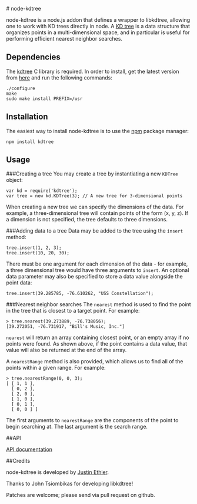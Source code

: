 #[<img src="https://raw.githubusercontent.com/justinethier/node-kdtree/master/doc/node-kdtree-logo.png" alt="">](http://justinethier.github.com/node-kdtree) node-kdtree

node-kdtree is a node.js addon that defines a wrapper to libkdtree, allowing one to work with KD trees directly in node. A [KD tree](http://en.wikipedia.org/wiki/Kd-tree) is a data structure that organizes points in a multi-dimensional space, and in particular is useful for performing efficient nearest neighbor searches.

## Dependencies
The [kdtree](http://code.google.com/p/kdtree/) C library is required. In order to install, get the latest version from [here](http://code.google.com/p/kdtree/downloads/list) and run the following commands:

    ./configure
    make
    sudo make install PREFIX=/usr 

## Installation
The easiest way to install node-kdtree is to use the [npm](https://github.com/isaacs/npm) package manager:

    npm install kdtree

## Usage

###Creating a tree
You may create a tree by instantiating a new `KDTree` object:

    var kd = require('kdtree');
    var tree = new kd.KDTree(3); // A new tree for 3-dimensional points

When creating a new tree we can specify the dimensions of the data. For example, a three-dimensional tree will contain points of the form (x, y, z). If a dimension is not specified, the tree defaults to three dimensions.

###Adding data to a tree
Data may be added to the tree using the `insert` method:

    tree.insert(1, 2, 3);
    tree.insert(10, 20, 30);

There must be one argument for each dimension of the data - for example, a three dimensional tree would have three arguments to `insert`. An optional data parameter may also be specified to store a data value alongside the point data:

    tree.insert(39.285785, -76.610262, "USS Constellation");

###Nearest neighbor searches
The `nearest` method is used to find the point in the tree that is closest to a target point. For example:

    > tree.nearest(39.273889, -76.738056);
    [39.272051, -76.731917, "Bill's Music, Inc."]

`nearest` will return an array containing closest point, or an empty array if no points were found. As shown above, if the point contains a data value, that value will also be returned at the end of the array.


A `nearestRange` method is also provided, which allows us to find all of the points within a given range. For example:

    > tree.nearestRange(0, 0, 3);
    [ [ 1, 1 ],
      [ 0, 2 ],
      [ 2, 0 ],
      [ 1, 0 ],
      [ 0, 1 ],
      [ 0, 0 ] ]

The first arguments to `nearestRange` are the components of the point to begin searching at. The last argument is the search range.

##API

[API documentation](https://github.com/justinethier/node-kdtree/blob/master/doc/API.markdown)

##Credits

node-kdtree is developed by [Justin Ethier](http://github.com/justinethier).

Thanks to John Tsiombikas for developing libkdtree!

Patches are welcome; please send via pull request on github.

